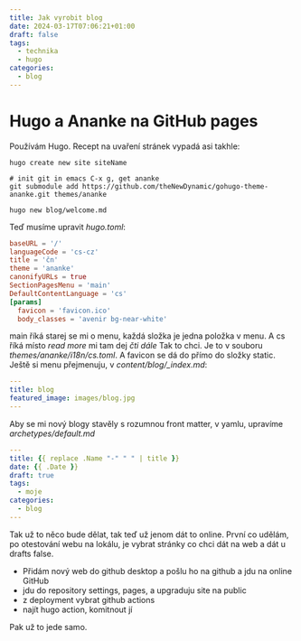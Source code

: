 ```yaml
---
title: Jak vyrobit blog
date: 2024-03-17T07:06:21+01:00
draft: false
tags:
  - technika
  - hugo
categories:
  - blog
---
```


# Hugo a Ananke na GitHub pages

Používám Hugo. Recept na uvaření stránek vypadá asi takhle:

```shell
hugo create new site siteName

# init git in emacs C-x g, get ananke
git submodule add https://github.com/theNewDynamic/gohugo-theme-ananke.git themes/ananke

hugo new blog/welcome.md
```

Teď musíme upravit *hugo.toml*:

```toml
baseURL = '/'
languageCode = 'cs-cz'
title = 'čn'
theme = 'ananke'
canonifyURLs = true
SectionPagesMenu = 'main'
DefaultContentLanguage = 'cs'
[params]
  favicon = 'favicon.ico'
  body_classes = 'avenir bg-near-white'
```

main říká starej se mi o menu, každá složka je jedna položka v menu. A cs říká místo *read more* mi tam dej *čti dále* Tak to chci. Je to v souboru *themes/ananke/i18n/cs.toml*. A favicon se dá do přímo do složky static. Ještě si menu přejmenuju, v *content/blog/_index.md*:

```yaml
---
title: blog
featured_image: images/blog.jpg
---
```

Aby se mi nový blogy stavěly s rozumnou front matter, v yamlu, upravíme
*archetypes/default.md*

```yaml
---
title: {{ replace .Name "-" " " | title }}
date: {{ .Date }}
draft: true
tags:
  - moje
categories:
  - blog
---
```

Tak už to něco bude dělat, tak teď už jenom dát to online. První co udělám, po otestování webu na lokálu, je vybrat stránky co chci dát na web a dát u drafts false.

- Přidám nový web do github desktop a pošlu ho na github a jdu na online GitHub
- jdu do repository settings, pages, a upgraduju site na public
- z deployment vybrat github actions
- najít hugo action, komitnout jí

Pak už to jede samo. 
